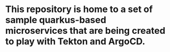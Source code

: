 # This repository is home to a set of sample quarkus-based microservices that are being created to play with Tekton and ArgoCD.
